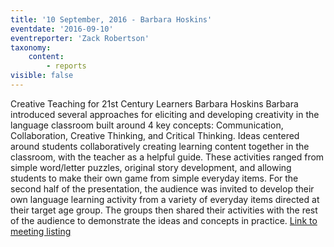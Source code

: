 ```yaml
---
title: '10 September, 2016 - Barbara Hoskins'
eventdate: '2016-09-10'
eventreporter: 'Zack Robertson'
taxonomy:
    content:
        - reports
visible: false
---
```


Creative Teaching for 21st Century Learners
Barbara Hoskins
Barbara introduced several approaches for eliciting and developing creativity in the language classroom built around 4 key concepts: Communication, Collaboration, Creative Thinking, and Critical Thinking. Ideas centered around students collaboratively creating learning content together in the classroom, with the teacher as a helpful guide. These activities ranged from simple word/letter puzzles, original story development, and allowing students to make their own game from simple everyday items. For the second half of the presentation, the audience was invited to develop their own language learning activity from a variety of everyday items directed at their target age group. The groups then shared their activities with the rest of the audience to demonstrate the ideas and concepts in practice.
<a href="../schedule/2016/september/10">Link to meeting listing</a>

